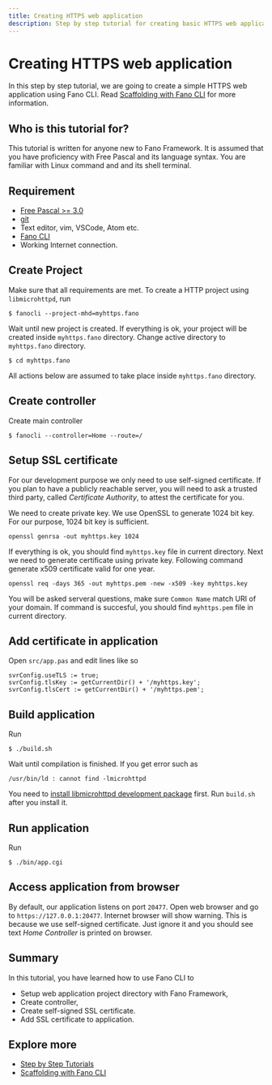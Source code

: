 ```yaml
---
title: Creating HTTPS web application
description: Step by step tutorial for creating basic HTTPS web application
---
```


<h1 class="major">Creating HTTPS web application</h1>

In this step by step tutorial, we are going to create a simple HTTPS web application using Fano CLI. Read [Scaffolding with Fano CLI](/scaffolding-with-fano-cli) for more information.

## Who is this tutorial for?

This tutorial is written for anyone new to Fano Framework. It is assumed that you have proficiency with Free Pascal and its language syntax. You are familiar with  Linux command and and its shell terminal.

## Requirement

- [Free Pascal >= 3.0](https://www.freepascal.org)
- [git](https://git-scm.com/)
- Text editor, vim, VSCode, Atom etc.
- [Fano CLI](https://github.com/fanoframework/fano-cli)
- Working Internet connection.

## Create Project

Make sure that all requirements are met. To create a HTTP project using `libmicrohttpd`, run

```
$ fanocli --project-mhd=myhttps.fano
```

Wait until new project is created. If everything is ok, your project will be created inside `myhttps.fano` directory. Change active directory to `myhttps.fano` directory.

```
$ cd myhttps.fano
```

All actions below are assumed to take place inside `myhttps.fano` directory.

## Create controller

Create main controller

```
$ fanocli --controller=Home --route=/
```
## Setup SSL certificate
For our development  purpose we only need to use self-signed certificate. If you plan to have a publicly reachable server, you will need to ask a trusted third party, called *Certificate Authority*, to attest the certificate for you.

We need to create private key. We use OpenSSL to generate 1024 bit key. For our purpose, 1024 bit key is sufficient.

```
openssl genrsa -out myhttps.key 1024
```

If everything is ok, you should find `myhttps.key` file in current directory. Next we need to generate certificate using private key. Following command generate x509 certificate valid for one year.

```
openssl req -days 365 -out myhttps.pem -new -x509 -key myhttps.key
```
You will be asked serveral questions, make sure `Common Name` match URI of your domain.
If command is succesful, you should find `myhttps.pem` file in current directory.

## Add certificate in application

Open `src/app.pas` and edit lines like so

```
svrConfig.useTLS := true;
svrConfig.tlsKey := getCurrentDir() + '/myhttps.key';
svrConfig.tlsCert := getCurrentDir() + '/myhttps.pem';
```
## Build application

Run

```
$ ./build.sh
```

Wait until compilation is finished. If you get error such as

```
/usr/bin/ld : cannot find -lmicrohttpd
```

You need to [install libmicrohttpd development package](/known-issues#missing-libmicrohttpd-development-package) first. Run `build.sh` after you install it.

## Run application

Run

```
$ ./bin/app.cgi
```

## Access application from browser

By default, our application listens on port `20477`. Open web browser and go to `https://127.0.0.1:20477`. Internet browser will show warning. This is because we use self-signed certificate. Just ignore it and you should see text *Home Controller* is printed on browser.

## Summary

In this tutorial, you have learned how to use Fano CLI to

- Setup web application project directory with Fano Framework,
- Create controller,
- Create self-signed SSL certificate.
- Add SSL certificate to application.

## Explore more

- [Step by Step Tutorials](/tutorials)
- [Scaffolding with Fano CLI](/scaffolding-with-fano-cli)

